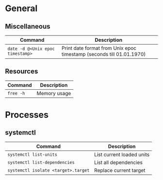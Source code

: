 # General

## Miscellaneous
| Command | Description |
| --- | --- |
| `date -d @<Unix epoc timestamp>` | Print date format from Unix epoc timestamp (seconds till 01.01.1970) |

## Resources
| Command | Description |
| --- | --- |
| `free -h` | Memory usage |

# Processes

## systemctl
| Command | Description |
| --- | --- |
| `systemctl list-units` | List current loaded units |
| `systemctl list-dependencies` | List all dependencies |
| `systemctl isolate <target>.target` | Replace current target |
